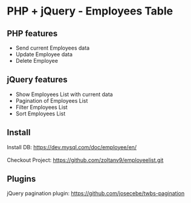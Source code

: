 # PHP + jQuery - Employees Table

## PHP features
- Send current Employees data
- Update Employee data
- Delete Employee

## jQuery features
- Show Employees List with current data
- Pagination of Employees List
- Filter Employees List
- Sort Employees List

## Install
Install DB: https://dev.mysql.com/doc/employee/en/ <br /><br />
Checkout Project: https://github.com/zoltanv9/employeelist.git

## Plugins
jQuery pagination plugin: https://github.com/josecebe/twbs-pagination
